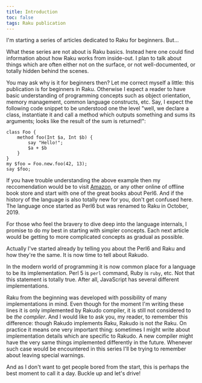 ```yaml
---
title: Introduction
toc: false
tags: Raku publication
---
```


I'm starting a series of articles dedicated to Raku for beginners. But...
<!--more-->

What these series are not about is Raku basics. Instead here one could find
information about how Raku works from inside-out. I plan to talk about things
which are often either not on the surface, or not well-documented, or totally
hidden behind the scenes.

You may ask why is it for beginners then? Let me correct myself a little: this
publication is for beginners in Raku. Otherwise I expect a reader to have basic
understanding of programming concepts such as object orientation, memory
management, common language constructs, etc. Say, I expect the following code
snippet to be understood one the level "well, we declare a class, instantiate it
and call a method which outputs something and sums its arguments; looks like the
result of the sum is returned!":

```
class Foo {
    method foo(Int $a, Int $b) {
        say "Hello!";
        $a + $b
    }
}
my $foo = Foo.new.foo(42, 13);
say $foo;
```

If you have trouble understanding the above example then my reccomendation would
be to visit [Amazon](https://www.amazon.com/s?k=perl6+book), or any other online
of offline book store and start with one of the great books about Perl6. And if
the history of the language is also totally new for you, don't get confused here. 
The language once started as Perl6 but was renamed to Raku in October, 2019.

For those who feel the bravery to dive deep into the language internals, I
promise to do my best in starting with simpler concepts. Each next article would
be getting to more complicated concepts as gradual as possible.

Actually I've started already by telling you about the Perl6 and Raku and how
they're the same. It is now time to tell about Rakudo. 

In the modern world of programming it is now common place for a language to be
its implementation.  Perl 5 is `perl` command, Ruby is `ruby`, etc. Not that
this statement is totally true. After all, JavaScript has several different
implementations.

Raku from the beginning was developed with possibility of many implementations
in mind. Even though for the moment I'm writing these lines it is only
implemented by Rakudo compiler, it is still not considered to be _the compiler_.
And I would like to ask you, my reader, to remember this difference: though 
Rakudo implements Raku, Rakudo is not _the_ Raku. On practice it means one very
important thing: sometimes I might write about implementation details which are
specific to Rakudo. A new compiler might have the very same things implemented
differently in the future. Whenever such case would be encountered in this
series I'll be trying to remember about leaving special warnings.

And as I don't want to get people bored from the start, this is perhaps the best
moment to call it a day. Buckle up and let's drive!
